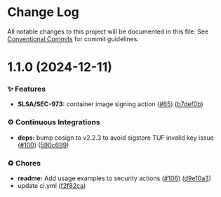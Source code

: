 # Change Log

All notable changes to this project will be documented in this file.
See [Conventional Commits](https://conventionalcommits.org) for commit guidelines.

# 1.1.0 (2024-12-11)


### ✨ Features

* **SLSA/SEC-973:** container image signing action ([#65](https://github.com/Kong/public-shared-actions/issues/65)) ([b7def0b](https://github.com/Kong/public-shared-actions/commit/b7def0b377d98a22f0184651d6d9c93617312d82))


### ⚙️ Continuous Integrations

* **deps:** bump cosign to v2.2.3 to avoid sigstore TUF invalid key issue ([#100](https://github.com/Kong/public-shared-actions/issues/100)) ([590c699](https://github.com/Kong/public-shared-actions/commit/590c699fe824010d7d563a33cc60500d847d3f9e))


### ♻️ Chores

* **readme:** Add usage examples to security actions ([#106](https://github.com/Kong/public-shared-actions/issues/106)) ([d9e10a3](https://github.com/Kong/public-shared-actions/commit/d9e10a320e1fe023ac52e380d349b26bba67152b))
* update ci.yml ([f2f82ca](https://github.com/Kong/public-shared-actions/commit/f2f82caa3fcee10049427af5c1c4ba651b4c5575))

